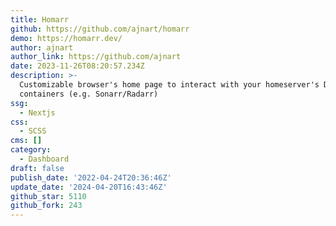 ```yaml
---
title: Homarr
github: https://github.com/ajnart/homarr
demo: https://homarr.dev/
author: ajnart
author_link: https://github.com/ajnart
date: 2023-11-26T08:20:57.234Z
description: >-
  Customizable browser's home page to interact with your homeserver's Docker
  containers (e.g. Sonarr/Radarr)
ssg:
  - Nextjs
css:
  - SCSS
cms: []
category:
  - Dashboard
draft: false
publish_date: '2022-04-24T20:36:46Z'
update_date: '2024-04-20T16:43:46Z'
github_star: 5110
github_fork: 243
---
```

